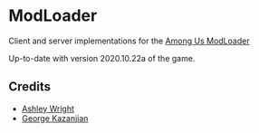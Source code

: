 # ModLoader
Client and server implementations for the [Among Us ModLoader](https://github.com/AmongUsModLoader/ModLoaderApi)

Up-to-date with version 2020.10.22a of the game.

## Credits
* [Ashley Wright](https://github.com/MsRandom)
* [George Kazanjian](https://github.com/0SoggyMustache0)
